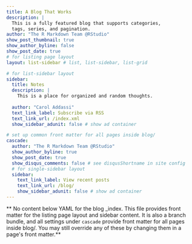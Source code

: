 ```yaml
---
title: A Blog That Works
description: |
  This is a fully featured blog that supports categories, 
  tags, series, and pagination.
author: "The R Markdown Team @RStudio"
show_post_thumbnail: true
show_author_byline: false
show_post_date: true
# for listing page layout
layout: list-sidebar # list, list-sidebar, list-grid

# for list-sidebar layout
sidebar: 
  title: Notes
  description: |
    This is a place for organized and random thoughts.
  
  author: "Carol Addassi"
  text_link_label: Subscribe via RSS
  text_link_url: /index.xml
  show_sidebar_adunit: false # show ad container

# set up common front matter for all pages inside blog/
cascade:
  author: "The R Markdown Team @RStudio"
  show_author_byline: true
  show_post_date: true
  show_disqus_comments: false # see disqusShortname in site config
  # for single-sidebar layout
  sidebar:
    text_link_label: View recent posts
    text_link_url: /blog/
    show_sidebar_adunit: false # show ad container
---
```


** No content below YAML for the blog _index. This file provides front matter for the listing page layout and sidebar content. It is also a branch bundle, and all settings under `cascade` provide front matter for all pages inside blog/. You may still override any of these by changing them in a page's front matter.**
